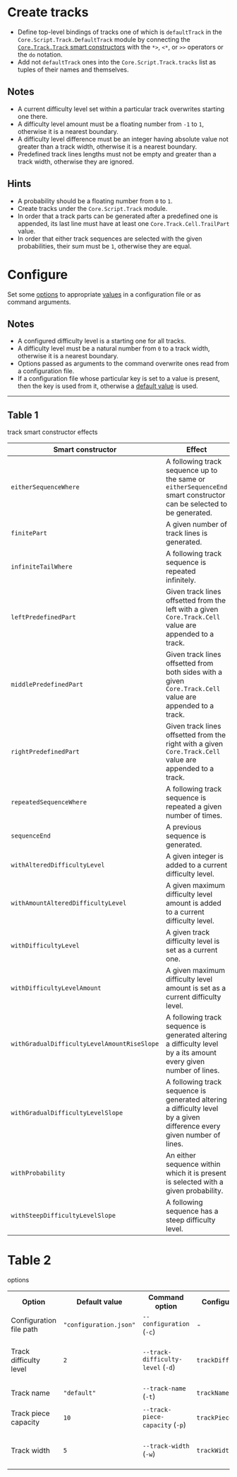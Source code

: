# Create tracks

- Define top-level bindings of tracks one of which is `defaultTrack` in the
  `Core.Script.Track.DefaultTrack` module by connecting the [`Core.Track.Track`
  smart constructors](#table-1) with the `*>`, `<*`, or `>>` operators or the
  `do` notation.
- Add not `defaultTrack` ones into the `Core.Script.Track.tracks` list as
  tuples of their names and themselves.

## Notes

- A current difficulty level set within a particular track overwrites starting
  one there.
- A difficulty level amount must be a floating number from `-1` to `1`,
  otherwise it is a nearest boundary.
- A difficulty level difference must be an integer having absolute value not
  greater than a track width, otherwise it is a nearest boundary.
- Predefined track lines lengths must not be empty and greater than a track
  width, otherwise they are ignored.

## Hints

- A probability should be a floating number from `0` to `1`.
- Create tracks under the `Core.Script.Track` module.
- In order that a track parts can be generated after a predefined one is
  appended, its last line must have at least one `Core.Track.Cell.TrailPart`
  value.
- In order that either track sequences are selected with the given
  probabilities, their sum must be `1`, otherwise they are equal.

# Configure

Set some [options](#table-2) to appropriate [values](#table-2) in a
configuration file or as command arguments.

## Notes

- A configured difficulty level is a starting one for all tracks.
- A difficulty level must be a natural number from `0` to a track width,
  otherwise it is a nearest boundary.
- Options passed as arguments to the command overwrite ones read from a
  configuration file.
- If a configuration file whose particular key is set to a value is present,
  then the key is used from it, otherwise a [default value](#table-2) is used.

---

## Table 1

track smart constructor effects

|Smart constructor                          |Effect                                                                                                                |
|-------------------------------------------|----------------------------------------------------------------------------------------------------------------------|
|`eitherSequenceWhere`                      |A following track sequence up to the same or `eitherSequenceEnd` smart constructor can be selected to be generated.   |
|`finitePart`                               |A given number of track lines is generated.                                                                           |
|`infiniteTailWhere`                        |A following track sequence is repeated infinitely.                                                                    |
|`leftPredefinedPart`                       |Given track lines offsetted from the left with a given `Core.Track.Cell` value are appended to a track.               |
|`middlePredefinedPart`                     |Given track lines offsetted from both sides with a given `Core.Track.Cell` value are appended to a track.             |
|`rightPredefinedPart`                      |Given track lines offsetted from the right with a given `Core.Track.Cell` value are appended to a track.              |
|`repeatedSequenceWhere`                    |A following track sequence is repeated a given number of times.                                                       |
|`sequenceEnd`                              |A previous sequence is generated.                                                                                     |
|`withAlteredDifficultyLevel`               |A given integer is added to a current difficulty level.                                                               |
|`withAmountAlteredDifficultyLevel`         |A given maximum difficulty level amount is added to a current difficulty level.                                       |
|`withDifficultyLevel`                      |A given track difficulty level is set as a current one.                                                               |
|`withDifficultyLevelAmount`                |A given maximum difficulty level amount is set as a current difficulty level.                                         |
|`withGradualDifficultyLevelAmountRiseSlope`|A following track sequence is generated altering a difficulty level by a its amount every given number of lines.      |
|`withGradualDifficultyLevelSlope`          |A following track sequence is generated altering a difficulty level by a given difference every given number of lines.|
|`withProbability`                          |An either sequence within which it is present is selected with a given probability.                                   |
|`withSteepDifficultyLevelSlope`            |A following sequence has a steep difficulty level.                                                                    |

# Table 2

options

<table>
    <tr>
        <th>Option</th>
        <th>Default value</th>
        <th>Command option</th>
        <th>Configuration key</th>
        <th>Description</th>
    </tr>
    <tr>
        <td>Configuration file path</td>
        <td><code>"configuration.json"</code></td>
        <td><code>--configuration</code> (<code>-c</code>)</td>
        <td>-</td>
        <td>a configuration file path</td>
    </tr>
    <tr>
        <td>Track difficulty level</td>
        <td><code>2</code></td>
        <td><code>--track-difficulty-level</code> (<code>-d</code>)</td>
        <td><code>trackDifficultyLevel</code></td>
        <td>
            a number defining a maximum number of
            <code>Core.Track.Cell.Pass</code> values generated for a single
            track line
        </td>
    <tr>
        <td>Track name</td>
        <td><code>"default"</code></td>
        <td><code>--track-name</code> (<code>-t</code>)</td>
        <td><code>trackName</code></td>
        <td>a name of a track to interpret</td>
    </tr>
    </tr>
    <tr>
        <td>Track piece capacity</td>
        <td><code>10</code></td>
        <td><code>--track-piece-capacity</code> (<code>-p</code>)</td>
        <td><code>trackPieceCapacity</code></td>
        <td>a number of track lines rendered at a time</td>
    </tr>
    <tr>
        <td>Track width</td>
        <td><code>5</code></td>
        <td><code>--track-width</code> (<code>-w</code>)</td>
        <td><code>trackWidth</code></td>
        <td>
            a number of the <code>Core.Track.Cell</code> values in a single
            track line
        </td>
    </tr>
</table>
